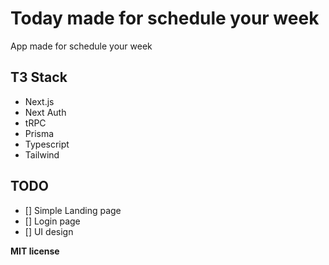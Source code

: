# Today **made for schedule your week**
App made for schedule your week

## T3 Stack
- Next.js 
- Next Auth
- tRPC
- Prisma
- Typescript
- Tailwind

## TODO
- [] Simple Landing page
- [] Login page
- [] UI design


**MIT license**